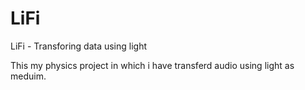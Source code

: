 <h1>LiFi</h1>
LiFi - Transforing data using light

This my physics project in which i have transferd audio using light as meduim.


